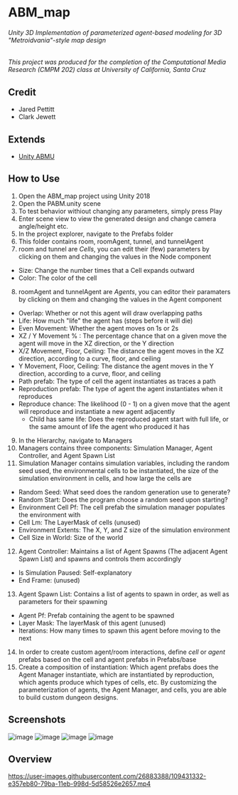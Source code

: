 # ABM_map
###### Unity 3D Implementation of parameterized agent-based modeling for 3D "Metroidvania"-style map design
*This project was produced for the completion of the Computational Media Research (CMPM 202) class at University of California, Santa Cruz*

## Credit
- Jared Pettitt
- Clark Jewett

## Extends
- [Unity ABMU](https://github.com/cheliotk/unity_abm_framework)

## How to Use 
1. Open the ABM_map project using Unity 2018
2. Open the PABM.unity scene
3. To test behavior withiout changing any parameters, simply press Play
4. Enter scene view to view the generated design and change camera angle/height etc.
5. In the project explorer, navigate to the Prefabs folder
6. This folder contains room, roomAgent, tunnel, and tunnelAgent
7. room and tunnel are *Cells*, you can edit their (few) parameters by clicking on them and changing the values in the Node component
  * Size: Change the number times that a Cell expands outward
  * Color: The color of the cell
8. roomAgent and tunnelAgent are *Agents*, you can editor their paramaters by clicking on them and changing the values in the Agent component
  * Overlap: Whether or not this agent will draw overlapping paths
  * Life: How much "life" the agent has (steps before it will die)
  * Even Movement: Whether the agent moves on 1s or 2s
  * XZ / Y Movement % : The percentage chance that on a given move the agent will move in the XZ direction, or the Y direction
  * X/Z Movement, Floor, Ceiling: The distance the agent moves in the XZ direction, according to a curve, floor, and ceiling
  * Y Movement, Floor, Ceiling: The distance the agent moves in the Y direction, according to a curve, floor, and ceiling
  * Path prefab: The type of cell the agent instantiates as traces a path
  * Reproduction prefab: The type of agent the agent instantiates when it reproduces
  * Reproduce chance: The likelihood (0 - 1) on a given move that the agent will reproduce and instantiate a new agent adjacently
    * Child has same life: Does the reproduced agent start with full life, or the same amount of life the agent who produced it has
9. In the Hierarchy, navigate to Managers
10. Managers contains three components: Simulation Manager, Agent Controller, and Agent Spawn List
11. Simulation Manager contains simulation variables, including the random seed used, the environmental cells to be instantiated, the size of the simulation environment in cells, and how large the cells are
  * Random Seed: What seed does the random generation use to generate?
  * Random Start: Does the program choose a random seed upon starting?
  * Environment Cell Pf: The cell prefab the simulation manager populates the environment with
  * Cell Lm: The LayerMask of cells (unused)
  * Environment Extents: The X, Y, and Z size of the simulation environment
  * Cell Size in World: Size of the world
12. Agent Controller: Maintains a list of Agent Spawns (The adjacent Agent Spawn List) and spawns and controls them accordingly
  * Is Simulation Paused: Self-explanatory
  * End Frame: (unused)
13. Agent Spawn List: Contains a list of agents to spawn in order, as well as parameters for their spawning
  * Agent Pf: Prefab containing the agent to be spawned
  * Layer Mask: The layerMask of this agent (unused)
  * Iterations: How many times to spawn this agent before moving to the next
14. In order to create custom agent/room interactions, define *cell* or *agent* prefabs based on the cell and agent prefabs in Prefabs/base
15. Create a composition of instantiation: Which agent prefabs does the Agent Manager instantiate, which are instantiated by reproduction, which agents produce which types of cells, etc. By customizing the parameterization of agents, the Agent Manager, and cells, you are able to build custom dungeon designs.

## Screenshots
![image](https://user-images.githubusercontent.com/26883388/109430855-32505180-79b8-11eb-93e1-c00abe4a48a9.png)
![image](https://user-images.githubusercontent.com/26883388/109430871-42683100-79b8-11eb-82db-aeddf6cee88b.png)
![image](https://user-images.githubusercontent.com/26883388/109430932-996e0600-79b8-11eb-836d-36cda4b84d8a.png)
![image](https://user-images.githubusercontent.com/26883388/109430943-ab4fa900-79b8-11eb-9d9c-f3b54f74d927.png)

## Overview
https://user-images.githubusercontent.com/26883388/109431332-e357eb80-79ba-11eb-998d-5d58526e2657.mp4
